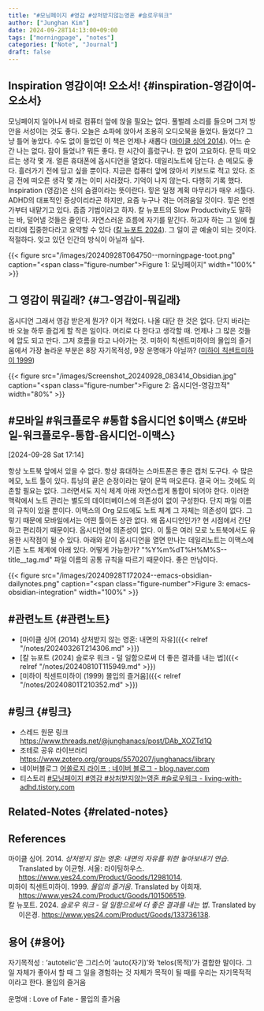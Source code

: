 ```yaml
---
title: "#모닝페이지 #영감 #상처받지않는영혼 #슬로우워크"
author: ["Junghan Kim"]
date: 2024-09-28T14:13:00+09:00
tags: ["morningpage", "notes"]
categories: ["Note", "Journal"]
draft: false
---
```


<!--more-->


## Inspiration 영감이여! 오소서! {#inspiration-영감이여-오소서}

모닝페이지 일어나서 바로 컴퓨터 앞에 앉을 필요는 없다. 풀벌레 소리를 들으며 그저 방안을 서성이는 것도 좋다. 오늘은 쇼파에 앉아서 조용히 오디오북을 들었다. 들었다? 그냥 틀어 놓았다. 수도 없이 들었던 이 책은 언제나 새롭다 (<a href="#citeproc_bib_item_1">마이클 싱어 2014</a>). 어느 순간 나는 없다. 잠이 들었나? 뭐든 좋다. 한 시간이 흘렀구나. 한 없이 고요하다. 문득 떠오르는 생각 몇 개. 얼른 휴대폰에 옵시디언을 열었다. 데일리노트에 담는다. 손 메모도 좋다. 흘러가기 전에 담고 싶을 뿐이다. 지금은 컴퓨터 앞에 앉아서 키보드로 적고 있다. 조금 전에 떠오른 생각 몇 개는 이미 사라졌다. 기억이 나지 않는다. 다행히 기록 했다. Inspiration (영감)은 신의 숨결이라는 뜻이란다. 힣은 일정 계획 마무리가 매우 서툴다. ADHD의 대표적인 증상이리라곤 하지만, 요즘 누구나 겪는 어려움일 것이다. 힣은 언젠가부터 내맡기고 있다. 줍줍 기법이라고 하자. 칼 뉴포트의 Slow Productivity도 말하는 바, 덜어낼 것들은 줄인다. 자연스러운 흐름에 자기를 맡긴다. 하고자 하는 그 일에 퀄리티에 집중한다라고 요약할 수 있다 (<a href="#citeproc_bib_item_3">칼 뉴포트 2024</a>). 그 일이 곧 예술이 되는 것이다. 적절하다. 잊고 있던 인간의 방식이 아닐까 싶다.

{{< figure src="/images/20240928T064750--morningpage-toot.png" caption="<span class=\"figure-number\">Figure 1: </span>모닝페이지" width="100%" >}}


## 그 영감이 뭐길래? {#그-영감이-뭐길래}

옵시디언 그래서 영감 받은게 뭔가? 이거 적었다. 나올 대단 한 것은 없다. 단지 바라는 바 오늘 하루 즐겁게 할 작은 일이다. 머리로 다 한다고 생각할 때. 언제나 그 많은 것들에 압도 되고 만다. 그저 흐름을 타고 나아가는 것. 미하이 칙센트미하이의 몰입의 즐거움에서 가장 놀라운 부분은 8장 자기목적성, 9장 운명애가 아닐까? (<a href="#citeproc_bib_item_2">미하이 칙센트미하이 1999</a>)

{{< figure src="/images/Screenshot_20240928_083414_Obsidian.jpg" caption="<span class=\"figure-number\">Figure 2: </span>옵시디언-영감끄적" width="80%" >}}


## #모바일 #워크플로우 #통합 $옵시디언 $이맥스 {#모바일-워크플로우-통합-옵시디언-이맥스}

<span class="timestamp-wrapper"><span class="timestamp">[2024-09-28 Sat 17:14]</span></span>

항상 노트북 앞에서 있을 수 없다. 항상 휴대하는 스마트폰은 좋은 캡처 도구다. 수 많은 메모, 노트 툴이 있다. 튜닝의 끝은 순정이라는 말이 문뜩 떠오른다. 결국 어느 것에도 의존할 필요는 없다. 그러면서도 지식 체계 아래 자연스럽게 통합이 되어야 한다. 이러한 맥락에서 노트 관리는 별도의 데이터베이스에 의존성이 없이 구성한다. 단지 파일 이름의 규칙이 있을 뿐이다. 이맥스의 Org 모드에도 노트 체계 그 자체는 의존성이 없다. 그렇기 때문에 모바일에서는 어떤 툴이든 상관 없다. 왜 옵시디언인가? 현 시점에서 간단하고 편리하기 때문이다. 옵시디언에 의존성이 없다. 이 툴은 여러 모로 노트북에서도 유용한 시작점이 될 수 있다. 아래와 같이 옵시디언을 열면 만나는 데일리노트는 이맥스에 기존 노트 체계에 아래 있다. 어떻게 가능한가? "%Y%m%dT%H%M%S--title\__tag.md" 파일 이름의 공통 규칙을 따르기 때문이다. 좋은 만남이다.

{{< figure src="/images/20240928T172024--emacs-obsidian-dailynotes.png" caption="<span class=\"figure-number\">Figure 3: </span>emacs-obsidian-integration" width="100%" >}}


## #관련노트 {#관련노트}

-   [마이클 싱어 (2014) 상처받지 않는 영혼: 내면의 자유]({{< relref "/notes/20240326T214306.md" >}})
-   [칼 뉴포트 (2024) 슬로우 워크 - 덜 일함으로써 더 좋은 결과를 내는 법]({{< relref "/notes/20240810T115949.md" >}})
-   [미하이 칙센트미하이 (1999) 몰입의 즐거움]({{< relref "/notes/20240801T210352.md" >}})


## #링크 {#링크}

-   스레드 원문 링크 <https://www.threads.net/@junghanacs/post/DAb_XOZTd1Q>
-   조테로 공유 라이브러리 <https://www.zotero.org/groups/5570207/junghanacs/library>
-   네이버블로그 [어쏠로지 라이프 : 네이버 블로그 - blog.naver.com](https://blog.naver.com/junghanacs/223599337449)
-   티스토리 [#모닝페이지 #영감 #상처받지않는영혼 #슬로우워크 - living-with-adhd.tistory.com](https://living-with-adhd.tistory.com/252)


## Related-Notes {#related-notes}

## References

<style>.csl-entry{text-indent: -1.5em; margin-left: 1.5em;}</style><div class="csl-bib-body">
  <div class="csl-entry"><a id="citeproc_bib_item_1"></a>마이클 싱어. 2014. <i>상처받지 않는 영혼: 내면의 자유를 위한 놓아보내기 연습</i>. Translated by 이균형. 서울: 라이팅하우스. <a href="https://www.yes24.com/Product/Goods/12981014">https://www.yes24.com/Product/Goods/12981014</a>.</div>
  <div class="csl-entry"><a id="citeproc_bib_item_2"></a>미하이 칙센트미하이. 1999. <i>몰입의 즐거움</i>. Translated by 이희재. <a href="https://www.yes24.com/Product/Goods/101506519">https://www.yes24.com/Product/Goods/101506519</a>.</div>
  <div class="csl-entry"><a id="citeproc_bib_item_3"></a>칼 뉴포트. 2024. <i>슬로우 워크 - 덜 일함으로써 더 좋은 결과를 내는 법</i>. Translated by 이은경. <a href="https://www.yes24.com/Product/Goods/133736138">https://www.yes24.com/Product/Goods/133736138</a>.</div>
</div>


## 용어 {#용어}

자기목적성
: ‘autotelic’은 그리스어 ‘auto(자기)’와 ‘telos(목적)’가 결합한 말이다. 그 일 자체가 좋아서 할 때 그 일을 경험하는 것 자체가 목적이 될 때를 우리는 자기목적적이라고 한다. 몰입의 즐거움

운명애
: Love of Fate - 몰입의 즐거움
